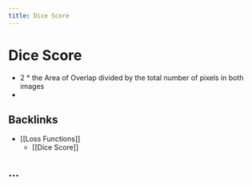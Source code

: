```yaml
---
title: Dice Score
---
```


# Dice Score
- 2 * the Area of Overlap divided by the total number of pixels in both images
- 

## Backlinks
* [[Loss Functions]]
	* [[Dice Score]]

## …
